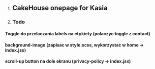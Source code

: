 1. ## CakeHouse onepage for Kasia

2. ### Todo

#### Toggle do przelaczania labels na etykiety (polaczyc toggle z contact)

#### background-image (zapisac w style.scss, wykorzystac w home -> index.jsx)

#### scroll-up button na dole ekranu (privacy-policy -> index.jsx)

####
